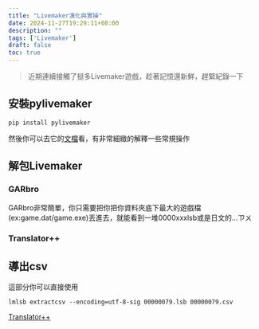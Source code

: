 ```yaml
---
title: "Livemaker漢化與實操"
date: 2024-11-27T19:29:11+08:00
description: ""
tags: ['Livemaker']
draft: false
toc: true
---
```

>  近期連續接觸了挺多Livemaker遊戲，趁著記憶還新鮮，趕緊紀錄一下
## 安裝pylivemaker
```
pip install pylivemaker
```
然後你可以去它的[文檔](https://pylivemaker.readthedocs.io/en/latest/usage.html)看，有非常細緻的解釋一些常規操作

## 解包Livemaker

### GARbro
GARbro非常簡單，你只需要把你把你資料夾底下最大的遊戲檔(ex:game.dat/game.exe)丟進去，就能看到一堆0000xxxlsb或是日文的...ㄗㄨ
### Translator++

## 導出csv
這部分你可以直接使用
```
lmlsb extractcsv --encoding=utf-8-sig 00000079.lsb 00000079.csv
```

[Translator++](https://github.com/zyf722/TranslatorPlusPlusChineseWiki)
